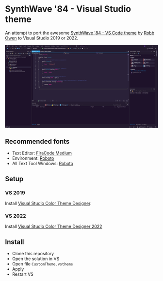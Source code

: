 # SynthWave '84 - Visual Studio theme

An attempt to port the awesome [SynthWave '84 - VS Code theme](https://github.com/robb0wen/synthwave-vscode 'SynthWave \'84 - VS Code theme') by [Robb Owen](https://github.com/robb0wen 'Robb Owen') to Visual Studio 2019 or 2022.

![Preview](./Preview/preview.png)

## Recommended fonts

* Text Editor: [FiraCode Medium](https://github.com/tonsky/FiraCode 'FiraCode Medium')
* Environment: [Roboto](https://fonts.google.com/specimen/Roboto 'Roboto Medium')
* All Text Tool Windows: [Roboto](https://fonts.google.com/specimen/Roboto 'Roboto')

## Setup

### VS 2019
Install [Visual Studio Color Theme Designer](https://marketplace.visualstudio.com/items?itemName=ms-madsk.ColorThemeDesigner 'Visual Studio Color Theme Designer').

### VS 2022
Install [Visual Studio Color Theme Designer 2022](https://marketplace.visualstudio.com/items?itemName=idex.colorthemedesigner2022 'Visual Studio Color Theme Designer 2022')

## Install

* Clone this repository
* Open the solution in VS
* Open file `CustomTheme.vstheme`
* Apply
* Restart VS
